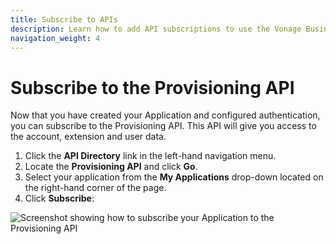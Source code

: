 ```yaml
---
title: Subscribe to APIs
description: Learn how to add API subscriptions to use the Vonage Business Communications APIs
navigation_weight: 4
---
```


# Subscribe to the Provisioning API

Now that you have created your Application and configured authentication, you can subscribe to the Provisioning API. This API will give you access to the account, extension and user data.

1. Click the **API Directory** link in the left-hand navigation menu.
2. Locate the **Provisioning API** and click **Go**.
3. Select your application from the **My Applications** drop-down located on the right-hand corner of the page. 
4. Click **Subscribe**:

![Screenshot showing how to subscribe your Application to the Provisioning API](/assets/images/vbc/subscribe-api.png)
